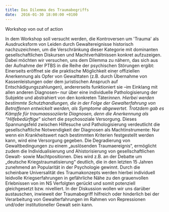 ```yaml
---
title: Das Dilemma des Traumabegriffs
date:  2016-01-30 18:00:00 +0100
---
```


Workshop von out of action



In dem Workshop soll versucht werden, die Kontroversen um 'Trauma'
als Ausdrucksform von Leiden durch Gewaltereignisse historisch
nachzuzeichnen, um die Verschränkung dieser Kategorie mit dominanten
gesellschaftlichen Diskursen und Machtverhältnissen konkret
aufzuzeigen. Dabei möchten wir versuchen, uns dem Dilemma zu nähern,
das sich aus der Aufnahme der PTBS in die Reihe der psychischen
Störungen ergibt: Einerseits eröffnet sie die praktische Möglichkeit
einer offiziellen Anerkennung als Opfer von Gewalttaten (z.B. durch
Übernahme von Kassenleistungen oder dem juristischen Anspruch auf
Entschädigungszahlungen), andererseits funktioniert sie –im Einklang
mit allen anderen Diagnosen– nur über eine individuelle
Pathologisierung der Subjekte und abstrahiert von den konkreten
Täter*innen. Hierbei werden bestimmte Schutzhandlungen, die in der
Folge der Gewalterfahrung von Betroffenen entwickelt werden, als
Symptome abgewertet. Trotzdem gab es Kämpfe für traumaassoziierte
Diagnosen, denn die Anerkennung als “Hilfebedürftige*” sichert die
psychosoziale Versorgung. Dieses Spannungsfeld zwischen Hilfesuche
und Pathologisierung verdeutlicht die gesellschaftliche
Notwendigkeit der Diagnosen als Machtinstrumente: Nur wenn ein
Krankheitswert nach bestimmten Kriterien festgestellt werden kann,
wird eine Versorgung gegeben. Die Degradierung von Gewaltbedingungen
zu einem „auslösenden Traumaereignis“, ermöglicht zudem die
Individualisierung und Ahistorisierung von gesellschaftlichen
Gewalt- sowie Machtpositionen. Dies wird z.B. an der Debatte um
„deutsche Kriegstraumatisierung“ deutlich, die in den letzten 15
Jahren zunehmend an Popularität in der Psychologie gewinnt. Durch
die scheinbare Universalität des Traumakonzepts werden hierbei
individuell leidvolle Kriegserfahrungen in gefährliche Nähe zu den
grauenvollen Erlebnissen von im NS Verfolgten gerückt und somit
potenziell gleichgesetzt bzw. nivelliert. In der Diskussion wollen
wir uns darüber austauschen, inwieweit der Traumabegriff hilfreich
oder hinderlich bei der Verarbeitung von Gewalterfahrungen im Rahmen
von Repressionen und/oder institutioneller Gewalt sein kann.


